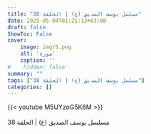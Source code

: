 ```yaml
---
title: "مسلسل يوسف الصديق (ع) | الحلقة 38"
date: 2025-05-04T01:21:13+03:00
draft: false
ShowToc: False
cover:
    image: img/5.png
    alt: 'صورة'
    caption: ''
#    hidden: false
summary: ""
tags: ["مسلسل يوسف الصديق (ع) | الحلقة 38"]
categories: []
---
```


{{< youtube M5UYzoG5K6M >}}  
 <br>
مسلسل يوسف الصديق (ع) | الحلقة 38